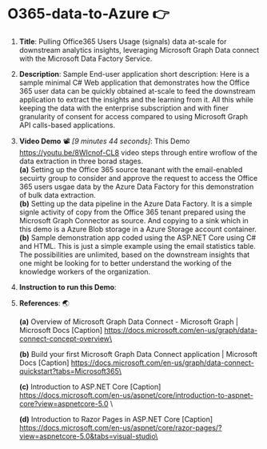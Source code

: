 # O365-data-to-Azure :point_right:

1.	**Title**: Pulling Office365 Users Usage (signals) data at-scale for downstream analytics insights, leveraging Microsoft Graph Data connect with the Microsoft Data Factory Service.

2.	**Description**: Sample End-user application short description: Here is a sample minimal C# Web application that demonstrates how the Office 365 user data can be quickly obtained at-scale to feed the downstream application to extract the insights and the learning from it. All this while keeping the data with the enterprise subscription and with finer granularity of consent for access compared to using Microsoft Graph API calls-based applications. 

3.	**Video Demo** :film_projector: *[9 minutes 44 seconds]*: This Demo https://youtu.be/8WIcnof-CL8 video steps through entire wroflow of the data extraction in three borad stages.\
 **(a)** Setting up the Office 365 source teanant with the email-enabled secuirty group to consider and approve the request to access the Office 365 users usgae data by the Azure Data Factory for this demonstration of bulk data extraction.\
 **(b)** Setting up the data pipeline in the Azure Data Factory. It is a simple signle activity of copy from the Office 365 tenant prepared using the Microsoft Graph Connector as source. And copying to a sink which in this demo is a Azure Blob storage in a Azure Storage account container.\
 **(b)** Sample demonstration app coded using the ASP.NET Core using C# and HTML. This is just a simple example using the email statistics table. The possibilities are unlimited, based on the downstream insights that one might be looking for to better understand the working of the knowledge workers of the organization.
4. **Instruction to run this Demo**:

5.	**References**: :earth_asia:

    **(a)**   Overview of Microsoft Graph Data Connect - Microsoft Graph | Microsoft Docs [Caption] https://docs.microsoft.com/en-us/graph/data-connect-concept-overview\
  
    **(b)**    Build your first Microsoft Graph Data Connect application | Microsoft Docs [Caption] https://docs.microsoft.com/en-us/graph/data-connect-quickstart?tabs=Microsoft365\
  
    **(c)**    Introduction to ASP.NET Core [Caption] https://docs.microsoft.com/en-us/aspnet/core/introduction-to-aspnet-core?view=aspnetcore-5.0 \
  
    **(d)**    Introduction to Razor Pages in ASP.NET Core [Caption] https://docs.microsoft.com/en-us/aspnet/core/razor-pages/?view=aspnetcore-5.0&tabs=visual-studio\
  
  
